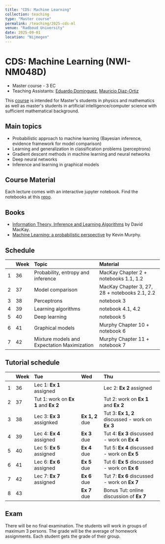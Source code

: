 ```yaml
---
title: "CDS: Machine Learning"
collection: teaching
type: "Master course"
permalink: /teaching/2025-cds-ml
venue: "Radboud University"
date: 2025-09-01
location: "Nijmegen"
---
```


# CDS: Machine Learning (NWI-NM048D)

  * Master course - 3 EC
  * Teaching Assistants: [Eduardo Dominguez](mailto:eduardo.dominguezvazquez@donders.ru.nl), [Mauricio Diaz-Ortiz](https://www.ru.nl/en/people/diaz-ortiz-jr-m)

This [course](https://ru.osiris-student.nl/onderwijscatalogus/extern/cursus?taal=en&cursuscode=NWI-NM048D&collegejaar=2025) is intended for Master's students in physics and mathematics as well as master's students in artificial intelligence/computer science with sufficient mathematical background.

## Main topics

* Probabilistic approach to machine learning (Bayesian inference, evidence framework for model comparison)
* Learning and generalization in classification problems (perceptrons)
* Gradient descent methods in machine learning and neural networks
* Deep neural networks
* Inference and learning in graphical models

## Course Material
Each lecture comes with an interactive jupyter notebook. Find the notebooks at this [repo](https://github.com/aleingrosso/cds_ml).

## Books
  * [Information Theory, Inference and Learning Algorithms](https://www.inference.org.uk/itprnn/book.pdf) by David MacKay.
  * [Machine Learning: a probabilistic perspective](https://probml.github.io/pml-book/book0.html) by Kevin Murphy.

## Schedule

| | Week | Topic | Material |
| :--- | :--- | :--- | :--- |
| 1 | 36 | Probability, entropy and inference | MacKay Chapter 2 + notebooks 1.1, 1.2|v
| 2 | 37 | Model comparison | MacKay Chapter 3, 27, 28 + notebooks 2.1, 2.2 |
| 3 | 38 | Perceptrons | notebook 3 |
| 4 | 39 | Learning algorithms | notebook 4.1, 4.2 |
| 5 | 40 | Deep learning | notebook 5 | TBA |
| 6 | 41 | Graphical models | Murphy Chapter 10 + notebook 6 |
| 7 | 42 | Mixture models and Expectation Maximization | Murphy Chapter 11 + notebook 7 |

## Tutorial schedule


| | Week | Tue | Wed | Thu |
| :--- | :--- | :--- | :--- | :--- |
| 1 | 36 | Lec 1: **Ex 1** assigned | | Lec 2: **Ex 2** assigned |
| 2 | 37 | Tut 1: work on **Ex 1** and **Ex 2** |  | Tut 2: work on **Ex 1** and **Ex 2** |
| 3 | 38 | Lec 3: **Ex 3** assignked | **Ex 1, 2** due | Tut 3: **Ex 1, 2** discussed - work on **Ex 3** |
| 4 | 39 | Lec 4: **Ex 4** assigned | **Ex 3** due | Tut 4: **Ex 3** discussed - work on **Ex 4** |
| 5 | 40 | Lec 5: **Ex 5** assigned | **Ex 4** due | Tut 5: **Ex 4** discussed - work on **Ex 5** |
| 6 | 41 | Lec 6: **Ex 6** assigned | **Ex 5** due | Tut 6: **Ex 5** discussed - work on **Ex 6** |
| 7 | 42 | Lec 7: **Ex 7** assigned | **Ex 6** due | Tut 7: **Ex 6** discussed - work on **Ex 7** |
| 8 | 43 |  | **Ex 7** due | Bonus Tut: online discussion of **Ex 7**|

## Exam

There will be no final examination. The students will work in groups of maximum 3 persons. The grade will be the average of homework assignments. Each student gets the grade of their group.